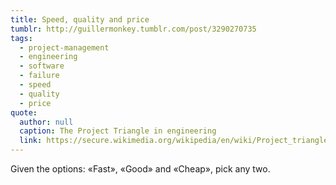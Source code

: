 ```yaml
---
title: Speed, quality and price
tumblr: http://guillermonkey.tumblr.com/post/3290270735
tags:
  - project-management
  - engineering
  - software
  - failure
  - speed
  - quality
  - price
quote:
  author: null
  caption: The Project Triangle in engineering
  link: https://secure.wikimedia.org/wikipedia/en/wiki/Project_triangle
---
```


Given the options: «Fast», «Good» and «Cheap», pick any two.
